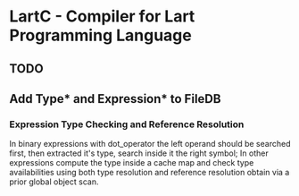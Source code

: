 # LartC - Compiler for Lart Programming Language

## TODO

## Add Type* and Expression* to FileDB

### Expression Type Checking and Reference Resolution

In binary expressions with dot_operator the left operand should be searched first, then extracted it's type, search inside it the right symbol;
In other expressions compute the type inside a cache map and check type availabilities using both type resolution and reference resolution obtain via a prior global object scan.
